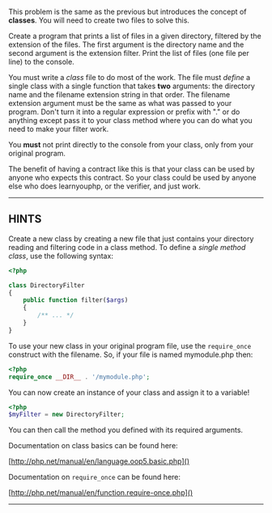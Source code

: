 This problem is the same as the previous but introduces the concept of **classes**. You will need to create two files to solve this.

Create a program that prints a list of files in a given directory, filtered by the extension of the files. The first argument is the directory name and the second argument is the extension filter. Print the list of files (one file per line) to the console.

You must write a *class* file to do most of the work. The file must *define* a single class with a single function that takes **two** arguments: the directory name and the filename extension string in that order. The filename extension argument must be the same as what was passed to your program. Don't turn it into a regular expression or prefix with "." or do anything except pass it to your class method where you can do what you need to make your filter work.

You **must** not print directly to the console from your class, only from your original program.

The benefit of having a contract like this is that your class can be used by anyone who expects this contract. So your class could be used by anyone else who does learnyouphp, or the verifier, and just work.

----------------------------------------------------------------------
## HINTS

Create a new class by creating a new file that just contains your directory reading and filtering code in a class method. To define a *single method* *class*, use the following syntax:

```php
<?php

class DirectoryFilter
{
    public function filter($args)
    {
        /** ... */
    }
}
```

To use your new class in your original program file, use the `require_once` construct with the filename. So, if your file is named mymodule.php then:

```php
<?php
require_once __DIR__ . '/mymodule.php';
```

You can now create an instance of your class and assign it to a variable!

```php
<?php
$myFilter = new DirectoryFilter;
```

You can then call the method you defined with its required arguments.

Documentation on class basics can be found here:

[http://php.net/manual/en/language.oop5.basic.php]()

Documentation on `require_once` can be found here:

[http://php.net/manual/en/function.require-once.php]()

----------------------------------------------------------------------